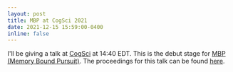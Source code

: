 ```yaml
---
layout: post
title: MBP at CogSci 2021
date: 2021-12-15 15:59:00-0400
inline: false
---
```


I'll be giving a talk at [CogSci](https://cognitivesciencesociety.org/cogsci-2021/) at 14:40 EDT.
This is the debut stage for [MBP (Memory Bound Pursuit)](https://github.com/csohyue/memory-bound-pursuit).
The proceedings for this talk can be found [here](https://psyarxiv.com/ard24/).